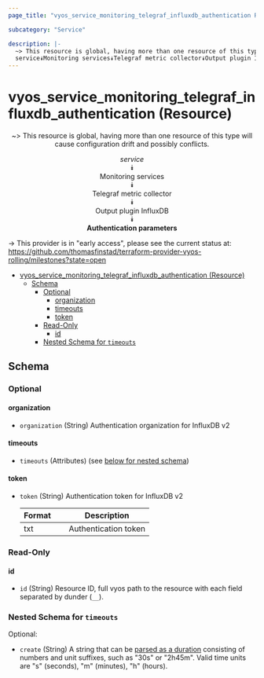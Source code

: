 ```yaml
---
page_title: "vyos_service_monitoring_telegraf_influxdb_authentication Resource - vyos"

subcategory: "Service"

description: |-
  ~> This resource is global, having more than one resource of this type will cause configuration drift and possibly conflicts.
  service⯯Monitoring services⯯Telegraf metric collector⯯Output plugin InfluxDB⯯Authentication parameters
---
```


# vyos_service_monitoring_telegraf_influxdb_authentication (Resource)
<center>

~> This resource is global, having more than one resource of this type will cause configuration drift and possibly conflicts.

*service*  
⯯  
Monitoring services  
⯯  
Telegraf metric collector  
⯯  
Output plugin InfluxDB  
⯯  
**Authentication parameters**


</center>

-> This provider is in "early access", please see the current status at: https://github.com/thomasfinstad/terraform-provider-vyos-rolling/milestones?state=open

<!--TOC-->

- [vyos_service_monitoring_telegraf_influxdb_authentication (Resource)](#vyos_service_monitoring_telegraf_influxdb_authentication-resource)
  - [Schema](#schema)
    - [Optional](#optional)
      - [organization](#organization)
      - [timeouts](#timeouts)
      - [token](#token)
    - [Read-Only](#read-only)
      - [id](#id)
    - [Nested Schema for `timeouts`](#nested-schema-for-timeouts)

<!--TOC-->

<!-- schema generated by tfplugindocs -->
## Schema

### Optional

#### organization
- `organization` (String) Authentication organization for InfluxDB v2
#### timeouts
- `timeouts` (Attributes) (see [below for nested schema](#nestedatt--timeouts))
#### token
- `token` (String) Authentication token for InfluxDB v2

    |  Format  &emsp;|  Description           |
    |----------|------------------------|
    |  txt     &emsp;|  Authentication token  |

### Read-Only

#### id
- `id` (String) Resource ID, full vyos path to the resource with each field separated by dunder (`__`).

<a id="nestedatt--timeouts"></a>
### Nested Schema for `timeouts`

Optional:

- `create` (String) A string that can be [parsed as a duration](https://pkg.go.dev/time#ParseDuration) consisting of numbers and unit suffixes, such as &#34;30s&#34; or &#34;2h45m&#34;. Valid time units are &#34;s&#34; (seconds), &#34;m&#34; (minutes), &#34;h&#34; (hours).
